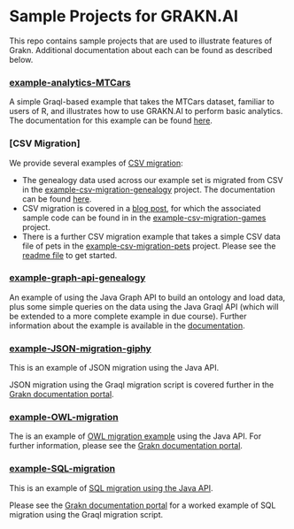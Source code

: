 # Sample Projects for GRAKN.AI

This repo contains sample projects that are used to illustrate features of Grakn. Additional documentation about each can be found as described below.


### [example-analytics-MTCars](https://github.com/graknlabs/sample-projects/tree/master/example-analytics-mtcars)

A simple Graql-based example that takes the MTCars dataset, familiar to users of R, and illustrates how to use GRAKN.AI to perform basic analytics. The documentation for this example can be found [here](https://grakn.ai/pages/documentation/examples/analytics.html).

### [CSV Migration]

We provide several examples of [CSV migration](https://grakn.ai/pages/documentation/migration/CSV-migration.html): 
   
* The genealogy data used across our example set is migrated from CSV in the [example-csv-migration-genealogy](https://github.com/graknlabs/sample-projects/tree/master/example-csv-migration-genealogy) project. The documentation can be found [here](https://grakn.ai/pages/documentation/examples/CSV-migration.html).
* CSV migration is covered in a [blog post](https://blog.grakn.ai/twenty-years-of-games-in-grakn-14faa974b16e#.cuox3cew2), for which the associated sample code can be found in in the [example-csv-migration-games](https://github.com/graknlabs/sample-projects/tree/master/example-csv-migration-games) project.
* There is a further CSV migration example that takes a simple CSV data file of pets in the [example-csv-migration-pets](https://github.com/graknlabs/sample-projects/tree/master/example-csv-migration-pets) project. Please see the [readme file](https://github.com/graknlabs/sample-projects/blob/master/example-csv-migration-pets/README.md) to get started.  

### [example-graph-api-genealogy](https://github.com/graknlabs/sample-projects/tree/master/example-graph-api-genealogy)

An example of using the Java Graph API to build an ontology and load data, plus some simple queries on the data using the Java Graql API (which will be extended to a more complete example in due course). Further information about the example is available in the [documentation](https://grakn.ai/pages/documentation/developing-with-java/graph-api.html).

### [example-JSON-migration-giphy](https://github.com/graknlabs/sample-projects/tree/master/example-json-migration)

This is an example of JSON migration using the Java API. 

JSON migration using the Graql migration script is covered further in the [Grakn documentation portal](https://grakn.ai/pages/documentation/migration/JSON-migration.html).

### [example-OWL-migration](https://github.com/graknlabs/sample-projects/tree/master/example-owl-migration)

The is an example of [OWL migration example](https://grakn.ai/pages/documentation/examples/OWL-migration.html) using the Java API. For further information, please see the [Grakn documentation portal](https://grakn.ai/pages/documentation/migration/OWL-migration.html).

### [example-SQL-migration](https://github.com/graknlabs/sample-projects/tree/master/example-sql-migration)

This is an example of [SQL migration using the Java API](https://grakn.ai/pages/documentation/examples/SQL-migration.html). 

Please see the [Grakn documentation portal](https://grakn.ai/pages/documentation/migration/SQL-migration.html) for a worked example of SQL migration using the Graql migration script.







